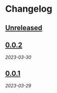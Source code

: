 # Changelog

<!-- Don't forget to update links at the end of this page! -->

## [Unreleased]

## [0.0.2]

_2023-03-30_

## [0.0.1]

_2023-03-29_

<!-- Links -->
[Unreleased]: https://github.com/adevinta/spark-android/compare/0.0.2...HEAD
[0.0.2]: https://github.com/adevinta/spark-android/releases/tag/0.0.2
[0.0.1]: https://github.com/adevinta/spark-android/releases/tag/0.0.1
